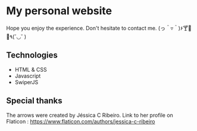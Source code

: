 
# My personal website

Hope you enjoy the experience. Don't hesitate to contact me. 
(っ＾▿＾)۶🍸🌟🍺٩(˘◡˘ )


## Technologies

- HTML & CSS
- Javascript
- SwiperJS


## Special thanks

The arrows were created by Jéssica C Ribeiro. Link to her profile on Flaticon : https://www.flaticon.com/authors/jessica-c-ribeiro
